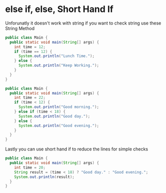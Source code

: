 # else if, else, Short Hand If

Unforunatly it doesn't work with string if you want to check string use these String Method



```java
public class Main {
  public static void main(String[] args) {
    int time = 12;
    if (time == 12) {
      System.out.println("Lunch Time.");
    } else {
      System.out.println("Keep Working.");
    }
  }
}
```

```java
public class Main {
  public static void main(String[] args) {
    int time = 22;
    if (time < 12) {
      System.out.println("Good morning.");
    } else if (time < 18) {
      System.out.println("Good day.");
    } else {
      System.out.println("Good evening.");
    }
  }
}
```

Lastly you can use short hand if to reduce the lines for simple checks
```java
public class Main {
  public static void main(String[] args) {
    int time = 20;
    String result = (time < 18) ? "Good day." : "Good evening.";
    System.out.println(result);
  }
}
```
